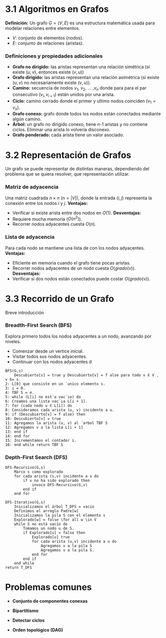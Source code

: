   
# 3.1 Algoritmos en Grafos
**Definición:** Un grafo $G = (V,E)$ es una estructura matemática usada para modelar relaciones entre elementos.
- $V$: conjunto de elementos (nodos).
- $E$: conjunto de relaciones (aristas).
### Definiciones y propiedades adicionales
- **Grafo no dirigido:** las aristas representan una relación simétrica (si existe $(u,v)$, entonces existe $(v,u)$)
- **Grafo dirigido:** las aristas representan una relación asimétrica (si existe $(u,v)$ no necesariamente existe $(v,u)$).
- **Camino:** secuencia de nodos $v_1$, $v_2$, … ,$v_n$ donde para para el par consecutivo $(v_i, v_{i+1})$ están unidos por una arista.
- **Ciclo:** camino cerrado donde el primer y ultimo nodos coinciden ($v_1 = v_n$).
- **Grafo conexo:** grafo donde todos los nodos están conectados mediante algún camino.
- **Árbol:** un grafo no dirigido conexo, tiene n-1 aristas y no contiene ciclos. Eliminar una arista lo volvería disconexo.
- **Grafo ponderado:** cada arista tiene un valor asociado.
# 3.2 Representación de Grafos
Un grafo se puede representar de distintas maneras, dependiendo del problema que se quiera resolver, que representación utilizar.
### Matriz de adyacencia
Una matriz cuadrada $n\times n$ ($n = | V|$), donde la entrada $(i,j)$ representa la conexión entre los nodos $i$ y $j$.
**Ventajas:**
- Verificar si existe arista entre dos nodos en $O(1)$.
**Desventajas:**
- Requiere mucha memoria ($O(n^2)$).
- Recorrer nodos adyacentes cuesta $O(n)$.
### Lista de adyacencia
Para cada nodo se mantiene una lista de con los nodos adyacentes.
**Ventajas:**
- Eficiente en memoria cuando el grafo tiene pocas aristas.
- Recorrer nodos adyacentes de un nodo cuesta $O(grado(v))$.
**Desventajas:**
- Verificar si dos nodos están conectados puede costar $O(grado(v))$.
# 3.3 Recorrido de un Grafo
Breve introducción
### Breadth-First Search (BFS)
Explora primero todos los nodos adyacentes a un nodo, avanzando por niveles.
- Comenzar desde un vertice inicial.
- Visitar todos sus nodos adyacentes.
- Continuar con los nodos adyacentes d
```
BFS(G,s)
	Descubierto[s] = true y Descubierto[v] = f alse para todo v ∈ V , v 6= s. 
2: L[0] que consiste en un ´unico elemento s. 
3: i = 0. 
4: TBF S = ∅. 
5: while (L[i] no est´a vac´ıo) do 
6: Creamos una lista vac´ıa L[i + 1]. 
7: for (cada nodo u ∈ L[i]) do
8: Consideramos cada arista (u, v) incidente a u. 
9: if (Descubierto[v] = f alse) then 
10: Descubierto[v] = true 
11: Agregamos la arista (u, v) al ´arbol TBF S 
12: Agregamos v a la lista L[i + 1] 
13: end if 
14: end for 
15: Incrementamos el contador i. 
16: end while return TBF S
```

### Depth-First Search (DFS)

```
DFS-Recursivo(G,s)
	Marco s como explorado
	for cada arista (s,v) incidente a s do
		if v no ha sido explorado then
			invoco DFS-Recursivo(G,v)
		end if
	end for
```

```
DFS-Iterativo(G,s)
	Inicializamos el árbol T_DFS = vacio
	Definimos el arreglo Padre[w]
	Inicializamos la pila S con el elemento s
	Explorado[w] = false \for all w \in V
	while S no está vacío do
		Tomamos un nodo u de S.
		if Explorado[u] = false then
			Explorado[u] true
			for cada arista (u,v) incidente a u do
				Agregamos v a la pila S
				Agregamos v a la pila S.
			end for
		end if
	end while
return T_DFS
```

# Problemas comunes

- **Conjunto de componentes conexas**

- **Bipartitismo**

- **Detectar ciclos** 

- **Orden topológico (DAG)**


